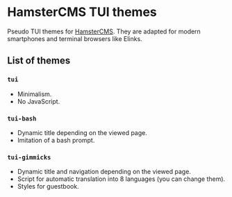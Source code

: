 # HamsterCMS TUI themes
Pseudo TUI themes for [HamsterCMS](http://old.net.eu.org/). They are adapted for modern smartphones and terminal browsers like Elinks.

## List of themes

### `tui` 
- Minimalism.
- No JavaScript.
 
### `tui-bash` 
- Dynamic title depending on the viewed page. 
- Imitation of a bash prompt. 

### `tui-gimmicks`
- Dynamic title and navigation depending on the viewed page. 
- Script for automatic translation into 8 languages (you can change them).
- Styles for guestbook.

